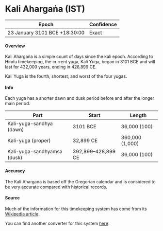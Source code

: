 # Kali Ahargaṅa (IST)

| Epoch                        | Confidence |
| ---------------------------- | ---------- |
| 23 January 3101 BCE +18:30:00 | Exact      |

#### Overview

Kali Ahargaṅa is a simple count of days since the kali epoch. According to Hindu timekeeping, the current yuga, Kali Yuga, began in 3101 BCE and will last for 432,000 years, ending in 428,899 CE.

Kali Yuga is the fourth, shortest, and worst of the four yugas.

#### Info

Each yuga has a shorter dawn and dusk period before and after the longer main period.

| Part | Start | Length |
|------|-------|--------|
| Kali-yuga-sandhya (dawn) | 3101 BCE | 36,000 (100) |
| Kali-yuga (proper) | 32,899 CE | 360,000 (1,000) |
| Kali-yuga-sandhyamsa (dusk) | 392,899–428,899 CE | 36,000 (100) |

#### Accuracy

The Kali Ahargaṅa is based off the Gregorian calendar and is considered to be very accurate compared with historical records.

#### Source

Much of the information for this timekeeping system has come from its [Wikipedia article](https://en.wikipedia.org/wiki/Kali_ahargana).

You can find another converter for this system [here](https://planetcalc.com/9166/).
